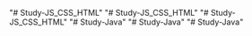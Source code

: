 "# Study-JS_CSS_HTML" 
"# Study-JS_CSS_HTML" 
"# Study-JS_CSS_HTML" 
"# Study-Java" 
"# Study-Java" 
"# Study-Java" 

